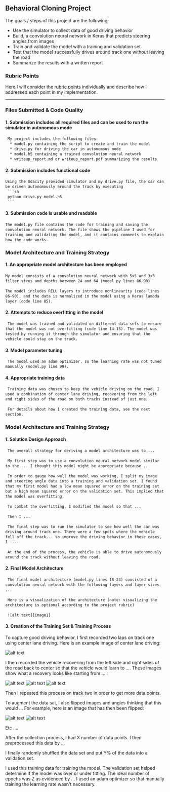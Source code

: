 ## Behavioral Cloning Project

The goals / steps of this project are the following:
* Use the simulator to collect data of good driving behavior
* Build, a convolution neural network in Keras that predicts steering angles from images
* Train and validate the model with a training and validation set
* Test that the model successfully drives around track one without leaving the road
* Summarize the results with a written report


[//]: # (Image References)

[image1]: ./write_up_images/figure1.png "Loss vs Epoch"
[image2]: ./examples/placeholder.png "Grayscaling"
[image3]: ./examples/placeholder_small.png "Recovery Image"
[image4]: ./examples/placeholder_small.png "Recovery Image"
[image5]: ./examples/placeholder_small.png "Recovery Image"
[image6]: ./examples/placeholder_small.png "Normal Image"
[image7]: ./examples/placeholder_small.png "Flipped Image"

### Rubric Points
Here I will consider the [rubric points](https://review.udacity.com/#!/rubrics/432/view) individually and describe how I addressed each point in my implementation.  

---
### Files Submitted & Code Quality

#### 1. Submission includes all required files and can be used to run the simulator in autonomous mode

     My project includes the following files:
      * model.py containing the script to create and train the model
      * drive.py for driving the car in autonomous mode
      * model.h5 containing a trained convolution neural network 
      * writeup_report.md or writeup_report.pdf summarizing the results

#### 2. Submission includes functional code

    Using the Udacity provided simulator and my drive.py file, the car can be driven autonomously around the track by executing 
     ```sh
     python drive.py model.h5
     ```

#### 3. Submission code is usable and readable

    The model.py file contains the code for training and saving the convolution neural network. The file shows the pipeline I used for training and validating the model, and it contains comments to explain how the code works.

### Model Architecture and Training Strategy

#### 1. An appropriate model architecture has been employed

    My model consists of a convolution neural network with 5x5 and 3x3 filter sizes and depths between 24 and 64 (model.py lines 86-90) 

    The model includes RELU layers to introduce nonlinearity (code lines 86-90), and the data is normalized in the model using a Keras lambda layer (code line 85). 

#### 2. Attempts to reduce overfitting in the model

     The model was trained and validated on different data sets to ensure that the model was not overfitting (code line 14-15). The model was tested by running it through the simulator and ensuring that the vehicle could stay on the track.

#### 3. Model parameter tuning

     The model used an adam optimizer, so the learning rate was not tuned manually (model.py line 99).

#### 4. Appropriate training data

     Training data was chosen to keep the vehicle driving on the road. I used a combination of center lane driving, recovering from the left and right sides of the road on both tracks instead of just one.

     For details about how I created the training data, see the next section. 

### Model Architecture and Training Strategy

#### 1. Solution Design Approach

     The overall strategy for deriving a model architecture was to ...

     My first step was to use a convolution neural network model similar to the ... I thought this model might be appropriate because ...

     In order to gauge how well the model was working, I split my image and steering angle data into a training and validation set. I found that my first model had a low mean squared error on the training set but a high mean squared error on the validation set. This implied that the model was overfitting. 

     To combat the overfitting, I modified the model so that ...

     Then I ... 

     The final step was to run the simulator to see how well the car was driving around track one. There were a few spots where the vehicle fell off the track... to improve the driving behavior in these cases, I ....

     At the end of the process, the vehicle is able to drive autonomously around the track without leaving the road.

#### 2. Final Model Architecture

     The final model architecture (model.py lines 18-24) consisted of a convolution neural network with the following layers and layer sizes ...

     Here is a visualization of the architecture (note: visualizing the architecture is optional according to the project rubric)

     ![alt text][image1]

#### 3. Creation of the Training Set & Training Process

To capture good driving behavior, I first recorded two laps on track one using center lane driving. Here is an example image of center lane driving:

![alt text][image2]

I then recorded the vehicle recovering from the left side and right sides of the road back to center so that the vehicle would learn to .... These images show what a recovery looks like starting from ... :

![alt text][image3]
![alt text][image4]
![alt text][image5]

Then I repeated this process on track two in order to get more data points.

To augment the data sat, I also flipped images and angles thinking that this would ... For example, here is an image that has then been flipped:

![alt text][image6]
![alt text][image7]

Etc ....

After the collection process, I had X number of data points. I then preprocessed this data by ...


I finally randomly shuffled the data set and put Y% of the data into a validation set. 

I used this training data for training the model. The validation set helped determine if the model was over or under fitting. The ideal number of epochs was Z as evidenced by ... I used an adam optimizer so that manually training the learning rate wasn't necessary.
